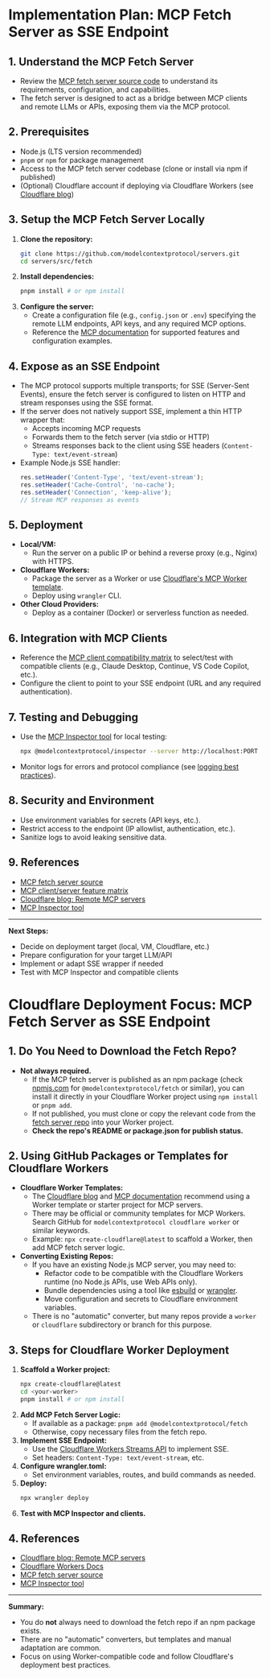 # Implementation Plan: MCP Fetch Server as SSE Endpoint

## 1. **Understand the MCP Fetch Server**
- Review the [MCP fetch server source code](https://github.com/modelcontextprotocol/servers/tree/main/src/fetch) to understand its requirements, configuration, and capabilities.
- The fetch server is designed to act as a bridge between MCP clients and remote LLMs or APIs, exposing them via the MCP protocol.

## 2. **Prerequisites**
- Node.js (LTS version recommended)
- `pnpm` or `npm` for package management
- Access to the MCP fetch server codebase (clone or install via npm if published)
- (Optional) Cloudflare account if deploying via Cloudflare Workers (see [Cloudflare blog](https://blog.cloudflare.com/remote-model-context-protocol-servers-mcp/))

## 3. **Setup the MCP Fetch Server Locally**
1. **Clone the repository:**
   ```bash
   git clone https://github.com/modelcontextprotocol/servers.git
   cd servers/src/fetch
   ```
2. **Install dependencies:**
   ```bash
   pnpm install # or npm install
   ```
3. **Configure the server:**
   - Create a configuration file (e.g., `config.json` or `.env`) specifying the remote LLM endpoints, API keys, and any required MCP options.
   - Reference the [MCP documentation](https://modelcontextprotocol.io/llms-full.txt) for supported features and configuration examples.

## 4. **Expose as an SSE Endpoint**
- The MCP protocol supports multiple transports; for SSE (Server-Sent Events), ensure the fetch server is configured to listen on HTTP and stream responses using the SSE format.
- If the server does not natively support SSE, implement a thin HTTP wrapper that:
  - Accepts incoming MCP requests
  - Forwards them to the fetch server (via stdio or HTTP)
  - Streams responses back to the client using SSE headers (`Content-Type: text/event-stream`)
- Example Node.js SSE handler:
  ```js
  res.setHeader('Content-Type', 'text/event-stream');
  res.setHeader('Cache-Control', 'no-cache');
  res.setHeader('Connection', 'keep-alive');
  // Stream MCP responses as events
  ```

## 5. **Deployment**
- **Local/VM:**
  - Run the server on a public IP or behind a reverse proxy (e.g., Nginx) with HTTPS.
- **Cloudflare Workers:**
  - Package the server as a Worker or use [Cloudflare's MCP Worker template](https://blog.cloudflare.com/remote-model-context-protocol-servers-mcp/).
  - Deploy using `wrangler` CLI.
- **Other Cloud Providers:**
  - Deploy as a container (Docker) or serverless function as needed.

## 6. **Integration with MCP Clients**
- Reference the [MCP client compatibility matrix](https://modelcontextprotocol.io/llms-full.txt) to select/test with compatible clients (e.g., Claude Desktop, Continue, VS Code Copilot, etc.).
- Configure the client to point to your SSE endpoint (URL and any required authentication).

## 7. **Testing and Debugging**
- Use the [MCP Inspector tool](https://github.com/modelcontextprotocol/inspector) for local testing:
  ```bash
  npx @modelcontextprotocol/inspector --server http://localhost:PORT
  ```
- Monitor logs for errors and protocol compliance (see [logging best practices](https://modelcontextprotocol.io/llms-full.txt)).

## 8. **Security and Environment**
- Use environment variables for secrets (API keys, etc.).
- Restrict access to the endpoint (IP allowlist, authentication, etc.).
- Sanitize logs to avoid leaking sensitive data.

## 9. **References**
- [MCP fetch server source](https://github.com/modelcontextprotocol/servers/tree/main/src/fetch)
- [MCP client/server feature matrix](https://modelcontextprotocol.io/llms-full.txt)
- [Cloudflare blog: Remote MCP servers](https://blog.cloudflare.com/remote-model-context-protocol-servers-mcp/)
- [MCP Inspector tool](https://github.com/modelcontextprotocol/inspector)

---
**Next Steps:**
- Decide on deployment target (local, VM, Cloudflare, etc.)
- Prepare configuration for your target LLM/API
- Implement or adapt SSE wrapper if needed
- Test with MCP Inspector and compatible clients 

# Cloudflare Deployment Focus: MCP Fetch Server as SSE Endpoint

## 1. Do You Need to Download the Fetch Repo?
- **Not always required.**
  - If the MCP fetch server is published as an npm package (check [npmjs.com](https://www.npmjs.com/) for `@modelcontextprotocol/fetch` or similar), you can install it directly in your Cloudflare Worker project using `npm install` or `pnpm add`.
  - If not published, you must clone or copy the relevant code from the [fetch server repo](https://github.com/modelcontextprotocol/servers/tree/main/src/fetch) into your Worker project.
  - **Check the repo's README or package.json for publish status.**

## 2. Using GitHub Packages or Templates for Cloudflare Workers
- **Cloudflare Worker Templates:**
  - The [Cloudflare blog](https://blog.cloudflare.com/remote-model-context-protocol-servers-mcp/) and [MCP documentation](https://modelcontextprotocol.io/llms-full.txt) recommend using a Worker template or starter project for MCP servers.
  - There may be official or community templates for MCP Workers. Search GitHub for `modelcontextprotocol cloudflare worker` or similar keywords.
  - Example: `npx create-cloudflare@latest` to scaffold a Worker, then add MCP fetch server logic.
- **Converting Existing Repos:**
  - If you have an existing Node.js MCP server, you may need to:
    - Refactor code to be compatible with the Cloudflare Workers runtime (no Node.js APIs, use Web APIs only).
    - Bundle dependencies using a tool like [esbuild](https://esbuild.github.io/) or [wrangler](https://developers.cloudflare.com/workers/wrangler/).
    - Move configuration and secrets to Cloudflare environment variables.
  - There is no "automatic" converter, but many repos provide a `worker` or `cloudflare` subdirectory or branch for this purpose.

## 3. Steps for Cloudflare Worker Deployment
1. **Scaffold a Worker project:**
   ```bash
   npx create-cloudflare@latest
   cd <your-worker>
   pnpm install # or npm install
   ```
2. **Add MCP Fetch Server Logic:**
   - If available as a package: `pnpm add @modelcontextprotocol/fetch`
   - Otherwise, copy necessary files from the fetch repo.
3. **Implement SSE Endpoint:**
   - Use the [Cloudflare Workers Streams API](https://developers.cloudflare.com/workers/runtime-apis/streams/) to implement SSE.
   - Set headers: `Content-Type: text/event-stream`, etc.
4. **Configure wrangler.toml:**
   - Set environment variables, routes, and build commands as needed.
5. **Deploy:**
   ```bash
   npx wrangler deploy
   ```
6. **Test with MCP Inspector and clients.**

## 4. References
- [Cloudflare blog: Remote MCP servers](https://blog.cloudflare.com/remote-model-context-protocol-servers-mcp/)
- [Cloudflare Workers Docs](https://developers.cloudflare.com/workers/)
- [MCP fetch server source](https://github.com/modelcontextprotocol/servers/tree/main/src/fetch)
- [MCP Inspector tool](https://github.com/modelcontextprotocol/inspector)

---
**Summary:**
- You do **not** always need to download the fetch repo if an npm package exists.
- There are no "automatic" converters, but templates and manual adaptation are common.
- Focus on using Worker-compatible code and follow Cloudflare's deployment best practices. 